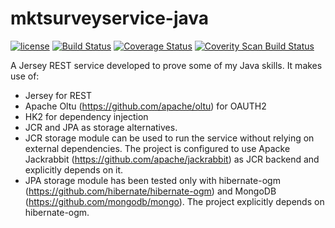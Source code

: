 # mktsurveyservice-java
[![license](https://img.shields.io/github/license/patriziobruno/mktsurveyservice-java.svg)](https://raw.githubusercontent.com/patriziobruno/mktsurveyservice-java/master/LICENSE)
[![Build Status](https://travis-ci.org/patriziobruno/mktsurveyservice-java.svg?branch=master)](https://travis-ci.org/patriziobruno/mktsurveyservice-java)
[![Coverage Status](https://coveralls.io/repos/github/patriziobruno/mktsurveyservice-java/badge.svg?branch=master)](https://coveralls.io/github/patriziobruno/mktsurveyservice-java?branch=master)
[![Coverity Scan Build Status](https://img.shields.io/coverity/scan/10664.svg)](https://scan.coverity.com/projects/patriziobruno-mktsurveyservice-java)

A Jersey REST service developed to prove some of my Java skills.
It makes use of:
 - Jersey for REST
 - Apache Oltu (https://github.com/apache/oltu) for OAUTH2
 - HK2 for dependency injection
 - JCR and JPA as storage alternatives.
  - JCR storage module can be used to run the service without relying on external dependencies. The project is configured to use Apacke Jackrabbit (https://github.com/apache/jackrabbit) as JCR backend and explicitly depends on it.
  - JPA storage module has been tested only with hibernate-ogm (https://github.com/hibernate/hibernate-ogm) and MongoDB (https://github.com/mongodb/mongo). The project explicitly depends on hibernate-ogm.
  
